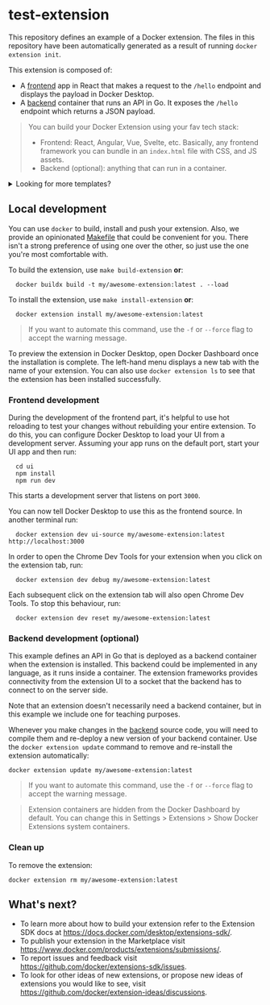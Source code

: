 # test-extension

This repository defines an example of a Docker extension. The files in this repository have been automatically generated as a result of running `docker extension init`.

This extension is composed of:

- A [frontend](./ui) app in React that makes a request to the `/hello` endpoint and displays the payload in Docker Desktop.
- A [backend](./backend) container that runs an API in Go. It exposes the `/hello` endpoint which returns a JSON payload.

> You can build your Docker Extension using your fav tech stack:
>
> - Frontend: React, Angular, Vue, Svelte, etc.
>   Basically, any frontend framework you can bundle in an `index.html` file with CSS, and JS assets.
> - Backend (optional): anything that can run in a container.

<details>
  <summary>Looking for more templates?</summary>

1. [React + NodeJS](https://github.com/benja-M-1/node-backend-extension).
2. [React + .NET 6 WebAPI](https://github.com/felipecruz91/dotnet-api-docker-extension).

Request one or submit yours [here](https://github.com/docker/extensions-sdk/issues).

</details>

## Local development

You can use `docker` to build, install and push your extension. Also, we provide an opinionated [Makefile](Makefile) that could be convenient for you. There isn't a strong preference of using one over the other, so just use the one you're most comfortable with.

To build the extension, use `make build-extension` **or**:

```shell
  docker buildx build -t my/awesome-extension:latest . --load
```

To install the extension, use `make install-extension` **or**:

```shell
  docker extension install my/awesome-extension:latest
```

> If you want to automate this command, use the `-f` or `--force` flag to accept the warning message.

To preview the extension in Docker Desktop, open Docker Dashboard once the installation is complete. The left-hand menu displays a new tab with the name of your extension. You can also use `docker extension ls` to see that the extension has been installed successfully.

### Frontend development

During the development of the frontend part, it's helpful to use hot reloading to test your changes without rebuilding your entire extension. To do this, you can configure Docker Desktop to load your UI from a development server.
Assuming your app runs on the default port, start your UI app and then run:

```shell
  cd ui
  npm install
  npm run dev
```

This starts a development server that listens on port `3000`.

You can now tell Docker Desktop to use this as the frontend source. In another terminal run:

```shell
  docker extension dev ui-source my/awesome-extension:latest http://localhost:3000
```

In order to open the Chrome Dev Tools for your extension when you click on the extension tab, run:

```shell
  docker extension dev debug my/awesome-extension:latest
```

Each subsequent click on the extension tab will also open Chrome Dev Tools. To stop this behaviour, run:

```shell
  docker extension dev reset my/awesome-extension:latest
```

### Backend development (optional)

This example defines an API in Go that is deployed as a backend container when the extension is installed. This backend could be implemented in any language, as it runs inside a container. The extension frameworks provides connectivity from the extension UI to a socket that the backend has to connect to on the server side.

Note that an extension doesn't necessarily need a backend container, but in this example we include one for teaching purposes.

Whenever you make changes in the [backend](./backend) source code, you will need to compile them and re-deploy a new version of your backend container.
Use the `docker extension update` command to remove and re-install the extension automatically:

```shell
docker extension update my/awesome-extension:latest
```

> If you want to automate this command, use the `-f` or `--force` flag to accept the warning message.

> Extension containers are hidden from the Docker Dashboard by default. You can change this in Settings > Extensions > Show Docker Extensions system containers.

### Clean up

To remove the extension:

```shell
docker extension rm my/awesome-extension:latest
```

## What's next?

- To learn more about how to build your extension refer to the Extension SDK docs at https://docs.docker.com/desktop/extensions-sdk/.
- To publish your extension in the Marketplace visit https://www.docker.com/products/extensions/submissions/.
- To report issues and feedback visit https://github.com/docker/extensions-sdk/issues.
- To look for other ideas of new extensions, or propose new ideas of extensions you would like to see, visit https://github.com/docker/extension-ideas/discussions.
